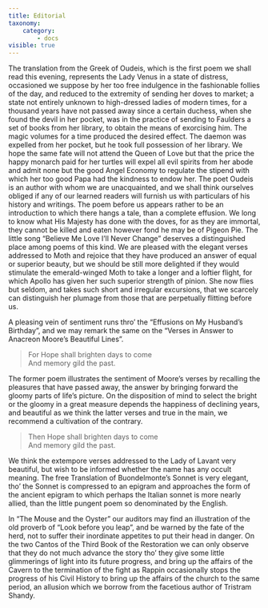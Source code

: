 ```yaml
---
title: Editorial
taxonomy:
    category:
        - docs
visible: true
---
```


The translation from the Greek of Oudeis, which is the first poem we shall read this evening, represents the Lady Venus in a state of distress, occasioned we suppose by her too free indulgence in the fashionable follies of the day, and reduced to the extremity of sending her doves to market; a state not entirely unknown to high-dressed ladies of modern times, for a thousand years have not passed away since a certain duchess, when she found the devil in her pocket, was in the practice of sending to Faulders a set of books from her library, to obtain the means of exorcising him. The magic volumes for a time produced the desired effect. The daemon was expelled from her pocket, but he took full possession of her library. We hope the same fate will not attend the Queen of Love but that the price the happy monarch paid for her turtles will expel all evil spirits from her abode and admit none but the good Angel Economy to regulate the stipend with which her too good Papa had the kindness to endow her. The poet Oudeis is an author with whom we are unacquainted, and we shall think ourselves obliged if any of our learned readers will furnish us with particulars of his history and writings. The poem before us appears rather to be an introduction to which there hangs a tale, than a complete effusion. We long to know what His Majesty has done with the doves, for as they are immortal, they cannot be killed and eaten however fond he may be of Pigeon Pie. The little song “Believe Me Love I’ll Never Change” deserves a distinguished place among poems of this kind. We are pleased with the elegant verses addressed to Moth and rejoice that they have produced an answer of equal or superior beauty, but we should be still more delighted if they would stimulate the emerald-winged Moth to take a longer and a loftier flight, for which Apollo has given her such superior strength of pinion. She now flies but seldom, and takes such short and irregular excursions, that we scarcely can distinguish her plumage from those that are perpetually flitting before us.

A pleasing vein of sentiment runs thro’ the “Effusions on My Husband’s Birthday”, and we may remark the same on the “Verses in Answer to Anacreon Moore’s Beautiful Lines”.

> For Hope shall brighten days to come  
> And memory gild the past.

The former poem illustrates the sentiment of Moore’s verses by recalling the pleasures that have passed away, the answer by bringing forward the gloomy parts of life’s picture. On the disposition of mind to select the bright or the gloomy in a great measure depends the happiness of declining years, and beautiful as we think the latter verses and true in the main, we recommend a cultivation of the contrary.

> Then Hope shall brighten days to come  
> And memory gild the past.

We think the extempore verses addressed to the Lady of Lavant very beautiful, but wish to be informed whether the name has any occult meaning. The free Translation of Buondelmonte’s Sonnet is very elegant, tho’ the Sonnet is compressed to an epigram and approaches the form of the ancient epigram to which perhaps the Italian sonnet is more nearly allied, than the little pungent poem so denominated by the English.

In “The Mouse and the Oyster” our auditors may find an illustration of the old proverb of “Look before you leap”, and be warned by the fate of the herd, not to suffer their inordinate appetites to put their head in danger. On the two Cantos of the Third Book of the Restoration we can only observe that they do not much advance the story tho’ they give some little glimmerings of light into its future progress, and bring up the affairs of the Cavern to the termination of the fight as Rappin occasionally stops the progress of his Civil History to bring up the affairs of the church to the same period, an allusion which we borrow from the facetious author of Tristram Shandy.
